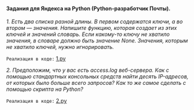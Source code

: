#### Задания для Яндекса на Python (Python-разработчик Почты).
_1. Есть два списка разной длины. 
В первом содержатся ключи, а во втором — значения. 
Напишите функцию, которая создает из этих ключей и значений словарь. 
Если какому-то ключу не хватило значения, в словаре должно быть значение None. 
Значения, которым не хватило ключей, нужно игнорировать._

`Реализация в коде:` [1.py](https://github.com/neandrey/pyYanDex/blob/master/1.py)

_2. Предположим, что у вас есть access.log веб-сервера. 
Как с помощью стандартных консольных средств найти десять IP-адресов, 
от которых было больше всего запросов? 
Как то же самое сделать с помощью скрипта на Python?_

`Реализация в коде:` [2.py](https://github.com/neandrey/pyYanDex/blob/master/2.py)


